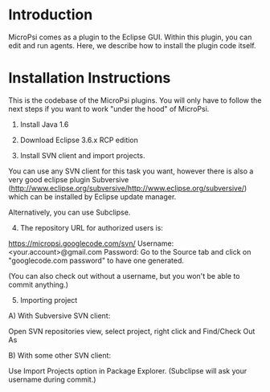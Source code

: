 # Introduction #

MicroPsi comes as a plugin to the Eclipse GUI. Within this plugin, you can edit and run agents. Here, we describe how to install the plugin code itself.

# Installation Instructions #

This is the codebase of the MicroPsi plugins. You will only have to follow the next steps if you want to work "under the hood" of MicroPsi.

1) Install Java 1.6

2) Download Eclipse 3.6.x RCP edition

3) Install SVN client and import projects.

You can use any SVN client for this task you want, however there is also a very good eclipse plugin Subversive (http://www.eclipse.org/subversive/http://www.eclipse.org/subversive/) which can be installed by Eclipse update manager.

Alternatively, you can use Subclipse.


4) The repository URL for authorized users is:

https://micropsi.googlecode.com/svn/
Username: <your.account>@gmail.com
Password: Go to the Source tab and click on "googlecode.com password" to have one generated.

(You can also check out without a username, but you won't be able to commit anything.)

5) Importing project

A) With Subversive SVN client:

Open SVN repositories view, select project, right click and Find/Check Out As

B) With some other SVN client:

Use Import Projects option in Package Explorer. (Subclipse will ask your username during commit.)